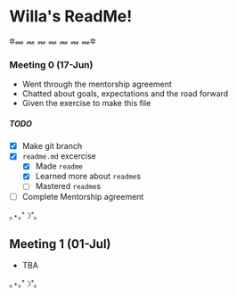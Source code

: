 # Willa's ReadMe! 
✲꘏ ꘏ ꘏ ꘏ ꘏ ꘏ ꘏✲ 
### Meeting 0 (17-Jun)

- Went through the mentorship agreement
- Chatted about goals, expectations and the road forward
- Given the exercise to make this file
##### TODO
- [x] Make git branch
- [x] `readme.md` excercise
  - [x] Made `readme`
  - [x] Learned more about `readme`s
  - [ ] Mastered `readme`s
- [ ] Complete Mentorship agreement

｡⋆｡˚☽˚｡
## Meeting 1 (01-Jul)

- TBA

｡⋆｡˚☽˚｡
